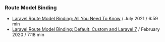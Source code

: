 ### Route Model Binding

- [Laravel Route Model Binding: All You Need To Know](https://www.youtube.com/watch?v=6dEfxGLgevM) / July 2021 / 6:59 min
- [Laravel Route Model Binding: Default, Custom and Laravel 7](https://www.youtube.com/watch?v=XyyGG5qIWoQ) / February 2020 / 7:18 min
